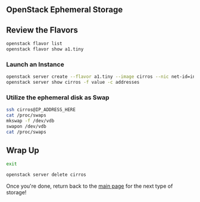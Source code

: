 ## OpenStack Ephemeral Storage

## Review the Flavors

```bash
openstack flavor list
openstack flavor show a1.tiny
```

### Launch an Instance

```bash
openstack server create --flavor a1.tiny --image cirros --nic net-id=internal cirros
openstack server show cirros -f value -c addresses
```

### Utilize the ephemeral disk as Swap

```bash
ssh cirros@IP_ADDRESS_HERE
cat /proc/swaps
mkswap -f /dev/vdb
swapon /dev/vdb
cat /proc/swaps
```

## Wrap Up

```bash
exit
```

```bash
openstack server delete cirros
```

Once you're done, return back to the <A HREF="../master/README.md">main page</A> for the next type of storage!
